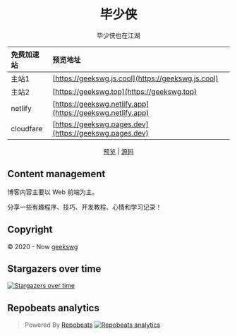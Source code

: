 <h1 align="center">毕少侠</h1>

<div align="center">
毕少侠也在江湖

|免费加速站|预览地址|
|:-|:-|
|主站1|[https://geekswg.js.cool](https://geekswg.js.cool)|
|主站2|[https://geekswg.top](https://geekswg.top)|
|netlify|[https://geekswg.netlify.app](https://geekswg.netlify.app)|
|cloudfare|[https://geekswg.pages.dev](https://geekswg.pages.dev)|

[预览](https://geekswg.github.io/) | [源码](https://github.com/geekswg/blogFixit)
</div>

## Content management

博客内容主要以 Web 前端为主。

分享一些有趣程序、技巧、开发教程、心情和学习记录！

## Copyright

:copyright: 2020 - Now [geekswg](https://github.com/geekswg)

## Stargazers over time

[![Stargazers over time](https://starchart.cc/geekswg/geekswg.github.io.svg)](https://starchart.cc/geekswg/geekswg.github.io)

## Repobeats analytics
> Powered By [Repobeats](https://repobeats.axiom.co/)
[![Repobeats analytics](https://repobeats.axiom.co/api/embed/9695faf65cb0438b3e8f9c999f8ba4bfda1efb95.svg "Repobeats analytics image")](https://repobeats.axiom.co/)
